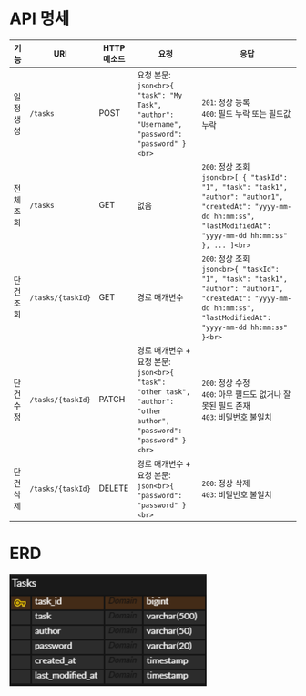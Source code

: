 # API 명세
| 기능    | URI               | HTTP 메소드 | 요청                                                                                                               | 응답                                                                                                                                                                              |
|-------|-------------------|----------|------------------------------------------------------------------------------------------------------------------|---------------------------------------------------------------------------------------------------------------------------------------------------------------------------------|
| 일정 생성 | `/tasks`          | POST     | 요청 본문:<br>```json<br>{ "task": "My Task", "author": "Username", "password": "password" }<br>```                  | `201`: 정상 등록<br>`400`: 필드 누락 또는 필드값 누락                                                                                                                                          |
| 전체 조회 | `/tasks`          | GET      | 없음                                                                                                               | `200`: 정상 조회<br>```json<br>[ { "taskId": "1", "task": "task1", "author": "author1", "createdAt": "yyyy-mm-dd hh:mm:ss", "lastModifiedAt": "yyyy-mm-dd hh:mm:ss" }, ... ]<br>``` |
| 단건 조회 | `/tasks/{taskId}` | GET      | 경로 매개변수                                                                                                          | `200`: 정상 조회<br>```json<br>{ "taskId": "1", "task": "task1", "author": "author1", "createdAt": "yyyy-mm-dd hh:mm:ss", "lastModifiedAt": "yyyy-mm-dd hh:mm:ss" }<br>```          |
| 단건 수정 | `/tasks/{taskId}` | PATCH    | 경로 매개변수 + 요청 본문:<br>```json<br>{ "task": "other task", "author": "other author", "password": "password" }<br>``` | `200`: 정상 수정<br>`400`: 아무 필드도 없거나 잘못된 필드 존재<br>`403`: 비밀번호 불일치                                                                                                                  |
| 단건 삭제 | `/tasks/{taskId}` | DELETE   | 경로 매개변수 + 요청 본문:<br>```json<br>{ "password": "password" }<br>```                                                 | `200`: 정상 삭제<br>`403`: 비밀번호 불일치                                                                                                                                                 |


# ERD
![erd](images/erd.png)